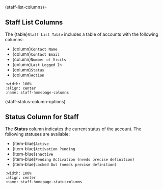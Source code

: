 
(staff-list-columns)=
## Staff List Columns

The {table}`Staff List Table` includes a table of accounts with the following columns:

- {column}`Contact Name`
- {column}`Contact Email` 
- {column}`Number of Visits`
- {column}`Last Logged In`
- {column}`Status`
- {column}`Action`

```{lazyfigure} ../../../_static/solo_app/User/Staff/staff-homepage-columns.webp
:width: 100%
:align: center
:name: staff-homepage-columns
```

(staff-status-column-options)
## Status Column for Staff

The **Status** column indicates the current status of the account. The following statuses are available:

- {item-blue}`Active`
- {item-blue}`Activation Pending`
- {item-blue}`Inactive`
- {item-blue}`Pending Activation (needs precise definition)`
- {item-blue}`Locked Out (needs precise definition)`


```{lazyfigure} ../../../_static/solo_app/User/Staff/staff-homepage-columns-status-column.webp
:width: 100%
:align: center
:name: staff-homepage-statuscolumns
```

